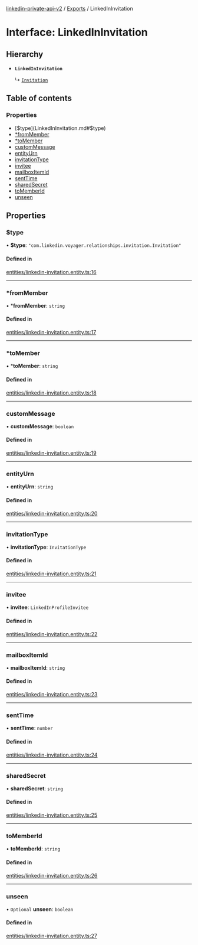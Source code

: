 [linkedin-private-api-v2](../README.md) / [Exports](../modules.md) / LinkedInInvitation

# Interface: LinkedInInvitation

## Hierarchy

- **`LinkedInInvitation`**

  ↳ [`Invitation`](Invitation.md)

## Table of contents

### Properties

- [$type](LinkedInInvitation.md#$type)
- [*fromMember](LinkedInInvitation.md#*frommember)
- [*toMember](LinkedInInvitation.md#*tomember)
- [customMessage](LinkedInInvitation.md#custommessage)
- [entityUrn](LinkedInInvitation.md#entityurn)
- [invitationType](LinkedInInvitation.md#invitationtype)
- [invitee](LinkedInInvitation.md#invitee)
- [mailboxItemId](LinkedInInvitation.md#mailboxitemid)
- [sentTime](LinkedInInvitation.md#senttime)
- [sharedSecret](LinkedInInvitation.md#sharedsecret)
- [toMemberId](LinkedInInvitation.md#tomemberid)
- [unseen](LinkedInInvitation.md#unseen)

## Properties

### $type

• **$type**: ``"com.linkedin.voyager.relationships.invitation.Invitation"``

#### Defined in

[entities/linkedin-invitation.entity.ts:16](https://github.com/akash-gupt/linkedin-private-api/blob/d170d2d/src/entities/linkedin-invitation.entity.ts#L16)

___

### *fromMember

• ***fromMember**: `string`

#### Defined in

[entities/linkedin-invitation.entity.ts:17](https://github.com/akash-gupt/linkedin-private-api/blob/d170d2d/src/entities/linkedin-invitation.entity.ts#L17)

___

### *toMember

• ***toMember**: `string`

#### Defined in

[entities/linkedin-invitation.entity.ts:18](https://github.com/akash-gupt/linkedin-private-api/blob/d170d2d/src/entities/linkedin-invitation.entity.ts#L18)

___

### customMessage

• **customMessage**: `boolean`

#### Defined in

[entities/linkedin-invitation.entity.ts:19](https://github.com/akash-gupt/linkedin-private-api/blob/d170d2d/src/entities/linkedin-invitation.entity.ts#L19)

___

### entityUrn

• **entityUrn**: `string`

#### Defined in

[entities/linkedin-invitation.entity.ts:20](https://github.com/akash-gupt/linkedin-private-api/blob/d170d2d/src/entities/linkedin-invitation.entity.ts#L20)

___

### invitationType

• **invitationType**: `InvitationType`

#### Defined in

[entities/linkedin-invitation.entity.ts:21](https://github.com/akash-gupt/linkedin-private-api/blob/d170d2d/src/entities/linkedin-invitation.entity.ts#L21)

___

### invitee

• **invitee**: `LinkedInProfileInvitee`

#### Defined in

[entities/linkedin-invitation.entity.ts:22](https://github.com/akash-gupt/linkedin-private-api/blob/d170d2d/src/entities/linkedin-invitation.entity.ts#L22)

___

### mailboxItemId

• **mailboxItemId**: `string`

#### Defined in

[entities/linkedin-invitation.entity.ts:23](https://github.com/akash-gupt/linkedin-private-api/blob/d170d2d/src/entities/linkedin-invitation.entity.ts#L23)

___

### sentTime

• **sentTime**: `number`

#### Defined in

[entities/linkedin-invitation.entity.ts:24](https://github.com/akash-gupt/linkedin-private-api/blob/d170d2d/src/entities/linkedin-invitation.entity.ts#L24)

___

### sharedSecret

• **sharedSecret**: `string`

#### Defined in

[entities/linkedin-invitation.entity.ts:25](https://github.com/akash-gupt/linkedin-private-api/blob/d170d2d/src/entities/linkedin-invitation.entity.ts#L25)

___

### toMemberId

• **toMemberId**: `string`

#### Defined in

[entities/linkedin-invitation.entity.ts:26](https://github.com/akash-gupt/linkedin-private-api/blob/d170d2d/src/entities/linkedin-invitation.entity.ts#L26)

___

### unseen

• `Optional` **unseen**: `boolean`

#### Defined in

[entities/linkedin-invitation.entity.ts:27](https://github.com/akash-gupt/linkedin-private-api/blob/d170d2d/src/entities/linkedin-invitation.entity.ts#L27)
